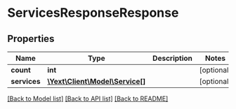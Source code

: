 # ServicesResponseResponse

## Properties
Name | Type | Description | Notes
------------ | ------------- | ------------- | -------------
**count** | **int** |  | [optional] 
**services** | [**\Yext\Client\Model\Service[]**](Service.md) |  | [optional] 

[[Back to Model list]](../README.md#documentation-for-models) [[Back to API list]](../README.md#documentation-for-api-endpoints) [[Back to README]](../README.md)



